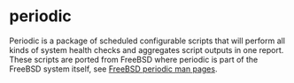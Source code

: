 # periodic
Periodic is a package of scheduled configurable scripts that will perform all kinds of system health checks and aggregates script outputs in one report. These scripts are ported from FreeBSD where periodic is part of the FreeBSD system itself, see [FreeBSD periodic man pages](https://www.freebsd.org/cgi/man.cgi?query=periodic&manpath=FreeBSD+11.1-RELEASE+and+Ports).
